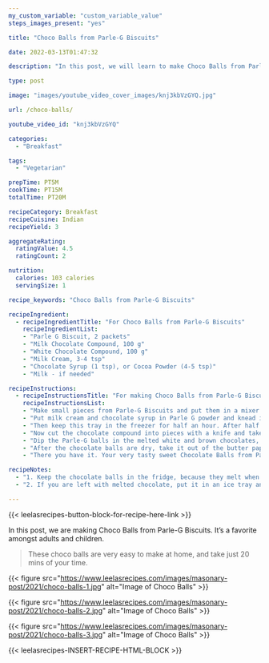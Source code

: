 ```yaml
---
my_custom_variable: "custom_variable_value"
steps_images_present: "yes"

title: "Choco Balls from Parle-G Biscuits"

date: 2022-03-13T01:47:32

description: "In this post, we will learn to make Choco Balls from Parle-G Biscuits. It's a favorite amongst adults and children."

type: post

image: "images/youtube_video_cover_images/knj3kbVzGYQ.jpg"

url: /choco-balls/

youtube_video_id: "knj3kbVzGYQ"

categories: 
  - "Breakfast"

tags:
  - "Vegetarian"

prepTime: PT5M
cookTime: PT15M
totalTime: PT20M

recipeCategory: Breakfast
recipeCuisine: Indian
recipeYield: 3

aggregateRating:
  ratingValue: 4.5
  ratingCount: 2

nutrition:
  calories: 103 calories
  servingSize: 1

recipe_keywords: "Choco Balls from Parle-G Biscuits"

recipeIngredient:
  - recipeIngredientTitle: "For Choco Balls from Parle-G Biscuits"
    recipeIngredientList:
    - "Parle G Biscuit, 2 packets" 
    - "Milk Chocolate Compound, 100 g" 
    - "White Chocolate Compound, 100 g" 
    - "Milk Cream, 3-4 tsp" 
    - "Chocolate Syrup (1 tsp), or Cocoa Powder (4-5 tsp)" 
    - "Milk - if needed" 

recipeInstructions:
  - recipeInstructionsTitle: "For making Choco Balls from Parle-G Biscuits"
    recipeInstructionsList:
    - "Make small pieces from Parle-G Biscuits and put them in a mixer jar. Grind them finely. Then sieve the ground powder." 
    - "Put milk cream and chocolate syrup in Parle G powder and knead its dough. Then break small pieces from it and make them into round (balls) shape and keep them in a tray." 
    - "Then keep this tray in the freezer for half an hour. After half an hour the tray is taken out from the freezer." 
    - "Now cut the chocolate compound into pieces with a knife and take it in a bowl and melt it in the microwave. If there is no microwave, then you can melt the chocolate by placing water in a vessel on the gas and placing the pot of chocolate over it. Similarly, we melt the white chocolate." 
    - "Dip the Parle-G balls in the melted white and brown chocolates, and take it out with the help of a fork and put butter paper in a tray and place balls on it." 
    - "After the chocolate balls are dry, take it out of the butter paper and place it in a serving tray and decorate the ball with some sprinkles." 
    - "There you have it. Your very tasty sweet Chocolate Balls from Parle-G Biscuits are ready. Make it and enjoy it with your kids." 

recipeNotes:
  - "1. Keep the chocolate balls in the fridge, because they melt when kept outside." 
  - "2. If you are left with melted chocolate, put it in an ice tray and freeze the chocolate. This way your very own homemade chocolate will be ready." 

---
```


{{< leelasrecipes-button-block-for-recipe-here-link >}}

In this post, we are making Choco Balls from Parle-G Biscuits. It’s a favorite amongst adults and children.

> These choco balls are very easy to make at home, and take just 20 mins of your time.

{{< figure src="https://www.leelasrecipes.com/images/masonary-post/2021/choco-balls-1.jpg" alt="Image of Choco Balls" >}}

{{< figure src="https://www.leelasrecipes.com/images/masonary-post/2021/choco-balls-2.jpg" alt="Image of Choco Balls" >}}

{{< figure src="https://www.leelasrecipes.com/images/masonary-post/2021/choco-balls-3.jpg" alt="Image of Choco Balls" >}}

{{< leelasrecipes-INSERT-RECIPE-HTML-BLOCK >}}

